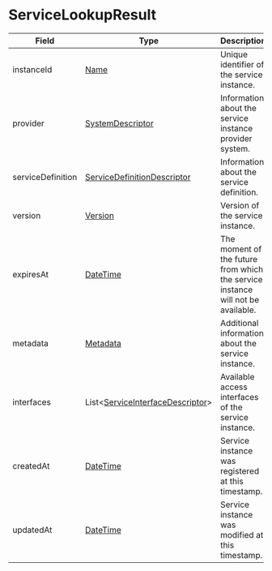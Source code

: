 # ServiceLookupResult

Field | Type | Description
--- | --- | ---
instanceId | [Name](../primitives.md#name) | Unique identifier of the service instance.
provider | [SystemDescriptor](../data-models/system-descriptor.md) | Information about the service instance provider system.
serviceDefinition | [ServiceDefinitionDescriptor](../data-models/service-definition-descriptor.md) | Information about the service definition.
version | [Version](../primitives.md#version) | Version of the service instance.
expiresAt | [DateTime](../primitives.md#datetime) | The moment of the future from which the service instance will not be available.
metadata | [Metadata](../data-models/metadata.md) | Additional information about the service instance.
interfaces | List<[ServiceInterfaceDescriptor](../data-models/service-interface-descriptor.md)> | Available access interfaces of the service instance.
createdAt | [DateTime](../primitives.md#datetime) | Service instance was registered at this timestamp.
updatedAt | [DateTime](../primitives.md#datetime) | Service instance was modified at this timestamp.
